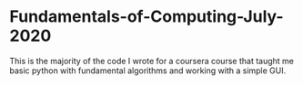 # Fundamentals-of-Computing-July-2020
This is the majority of the code I wrote for a coursera course that taught me basic python with fundamental algorithms and working with a simple GUI.
